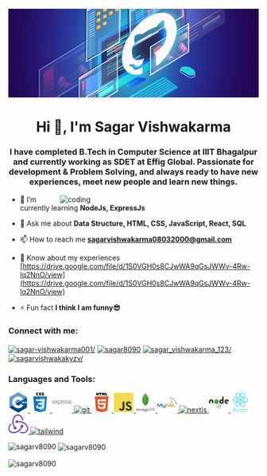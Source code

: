 ![logo](https://github.com/sagarv8090/sagarv8090/blob/main/githubback-ground.png)
<h1 align="center">Hi 👋, I'm Sagar Vishwakarma</h1>
<h3 align="center">I have completed B.Tech in Computer Science at IIIT Bhagalpur and currently working as SDET at Effig Global. Passionate for development & Problem Solving, and always ready to have new experiences, meet new people and learn new things.</h3>
<img align="right" alt="coding" width="400" src="https://user-images.githubusercontent.com/55389276/140866485-8fb1c876-9a8f-4d6a-98dc-08c4981eaf70.gif">

- 🌱 I’m currently learning **NodeJs, ExpressJs**

- 💬 Ask me about **Data Structure, HTML, CSS, JavaScript, React, SQL**

- 📫 How to reach me **sagarvishwakarma08032000@gmail.com**

- 📄 Know about my experiences [https://drive.google.com/file/d/1S0VGH0s8CJwWA9qGsJWWv-4Rw-lq2NnO/view](https://drive.google.com/file/d/1S0VGH0s8CJwWA9qGsJWWv-4Rw-lq2NnO/view)

- ⚡ Fun fact **I think I am funny😎**

<h3 align="left">Connect with me:</h3>
<p align="left">
<a href="https://linkedin.com/in/sagar-vishwakarma001/" target="blank"><img align="center" src="https://raw.githubusercontent.com/rahuldkjain/github-profile-readme-generator/master/src/images/icons/Social/linked-in-alt.svg" alt="sagar-vishwakarma001/" height="30" width="40" /></a>
<a href="https://www.codechef.com/users/sagar8090" target="blank"><img align="center" src="https://cdn.jsdelivr.net/npm/simple-icons@3.1.0/icons/codechef.svg" alt="sagar8090" height="30" width="40" /></a>
<a href="https://www.leetcode.com/sagar_vishwakarma_123/" target="blank"><img align="center" src="https://raw.githubusercontent.com/rahuldkjain/github-profile-readme-generator/master/src/images/icons/Social/leet-code.svg" alt="sagar_vishwakarma_123/" height="30" width="40" /></a>
<a href="https://auth.geeksforgeeks.org/user/sagarvishwakakyzv/" target="blank"><img align="center" src="https://raw.githubusercontent.com/rahuldkjain/github-profile-readme-generator/master/src/images/icons/Social/geeks-for-geeks.svg" alt="sagarvishwakakyzv/" height="30" width="40" /></a>
</p>

<h3 align="left">Languages and Tools:</h3>
<p align="left"> <a href="https://www.w3schools.com/cpp/" target="_blank" rel="noreferrer"> <img src="https://raw.githubusercontent.com/devicons/devicon/master/icons/cplusplus/cplusplus-original.svg" alt="cplusplus" width="40" height="40"/> </a> <a href="https://www.w3schools.com/css/" target="_blank" rel="noreferrer"> <img src="https://raw.githubusercontent.com/devicons/devicon/master/icons/css3/css3-original-wordmark.svg" alt="css3" width="40" height="40"/> </a> <a href="https://expressjs.com" target="_blank" rel="noreferrer"> <img src="https://raw.githubusercontent.com/devicons/devicon/master/icons/express/express-original-wordmark.svg" alt="express" width="40" height="40"/> </a> <a href="https://git-scm.com/" target="_blank" rel="noreferrer"> <img src="https://www.vectorlogo.zone/logos/git-scm/git-scm-icon.svg" alt="git" width="40" height="40"/> </a> <a href="https://www.w3.org/html/" target="_blank" rel="noreferrer"> <img src="https://raw.githubusercontent.com/devicons/devicon/master/icons/html5/html5-original-wordmark.svg" alt="html5" width="40" height="40"/> </a> <a href="https://developer.mozilla.org/en-US/docs/Web/JavaScript" target="_blank" rel="noreferrer"> <img src="https://raw.githubusercontent.com/devicons/devicon/master/icons/javascript/javascript-original.svg" alt="javascript" width="40" height="40"/> </a> <a href="https://www.mongodb.com/" target="_blank" rel="noreferrer"> <img src="https://raw.githubusercontent.com/devicons/devicon/master/icons/mongodb/mongodb-original-wordmark.svg" alt="mongodb" width="40" height="40"/> </a> <a href="https://www.mysql.com/" target="_blank" rel="noreferrer"> <img src="https://raw.githubusercontent.com/devicons/devicon/master/icons/mysql/mysql-original-wordmark.svg" alt="mysql" width="40" height="40"/> </a> <a href="https://nextjs.org/" target="_blank" rel="noreferrer"> <img src="https://cdn.worldvectorlogo.com/logos/nextjs-2.svg" alt="nextjs" width="40" height="40"/> </a> <a href="https://nodejs.org" target="_blank" rel="noreferrer"> <img src="https://raw.githubusercontent.com/devicons/devicon/master/icons/nodejs/nodejs-original-wordmark.svg" alt="nodejs" width="40" height="40"/> </a> <a href="https://reactjs.org/" target="_blank" rel="noreferrer"> <img src="https://raw.githubusercontent.com/devicons/devicon/master/icons/react/react-original-wordmark.svg" alt="react" width="40" height="40"/> </a> <a href="https://redux.js.org" target="_blank" rel="noreferrer"> <img src="https://raw.githubusercontent.com/devicons/devicon/master/icons/redux/redux-original.svg" alt="redux" width="40" height="40"/> </a> <a href="https://tailwindcss.com/" target="_blank" rel="noreferrer"> <img src="https://www.vectorlogo.zone/logos/tailwindcss/tailwindcss-icon.svg" alt="tailwind" width="40" height="40"/> </a> </p>

<p><img align="left" src="https://github-readme-stats.vercel.app/api/top-langs?username=sagarv8090&show_icons=true&locale=en&layout=compact" alt="sagarv8090" /></p>

<p>&nbsp;<img align="center" src="https://github-readme-stats.vercel.app/api?username=sagarv8090&show_icons=true&locale=en" alt="sagarv8090" /></p>

<p><img align="center" src="https://github-readme-streak-stats.herokuapp.com/?user=sagarv8090&" alt="sagarv8090" /></p>
